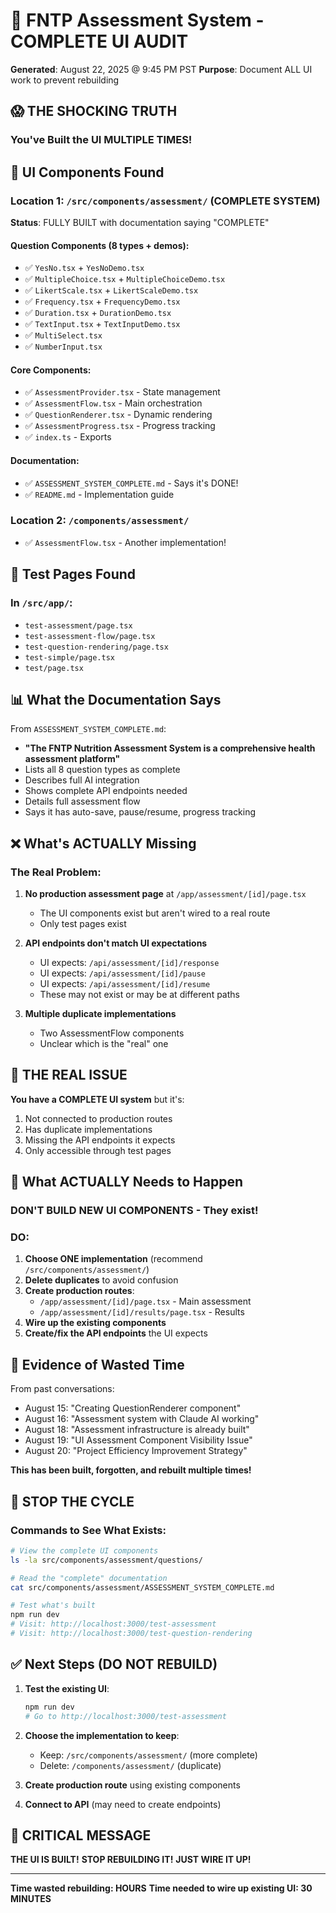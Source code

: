 # 🚨 FNTP Assessment System - COMPLETE UI AUDIT

**Generated**: August 22, 2025 @ 9:45 PM PST
**Purpose**: Document ALL UI work to prevent rebuilding

## 😱 THE SHOCKING TRUTH

### You've Built the UI MULTIPLE TIMES!

## 📁 UI Components Found

### Location 1: `/src/components/assessment/` (COMPLETE SYSTEM)
**Status**: FULLY BUILT with documentation saying "COMPLETE"

#### Question Components (8 types + demos):
- ✅ `YesNo.tsx` + `YesNoDemo.tsx`
- ✅ `MultipleChoice.tsx` + `MultipleChoiceDemo.tsx`
- ✅ `LikertScale.tsx` + `LikertScaleDemo.tsx`
- ✅ `Frequency.tsx` + `FrequencyDemo.tsx`
- ✅ `Duration.tsx` + `DurationDemo.tsx`
- ✅ `TextInput.tsx` + `TextInputDemo.tsx`
- ✅ `MultiSelect.tsx`
- ✅ `NumberInput.tsx`

#### Core Components:
- ✅ `AssessmentProvider.tsx` - State management
- ✅ `AssessmentFlow.tsx` - Main orchestration
- ✅ `QuestionRenderer.tsx` - Dynamic rendering
- ✅ `AssessmentProgress.tsx` - Progress tracking
- ✅ `index.ts` - Exports

#### Documentation:
- ✅ `ASSESSMENT_SYSTEM_COMPLETE.md` - Says it's DONE!
- ✅ `README.md` - Implementation guide

### Location 2: `/components/assessment/`
- ✅ `AssessmentFlow.tsx` - Another implementation!

## 🎨 Test Pages Found

### In `/src/app/`:
- `test-assessment/page.tsx`
- `test-assessment-flow/page.tsx`
- `test-question-rendering/page.tsx`
- `test-simple/page.tsx`
- `test/page.tsx`

## 📊 What the Documentation Says

From `ASSESSMENT_SYSTEM_COMPLETE.md`:
- **"The FNTP Nutrition Assessment System is a comprehensive health assessment platform"**
- Lists all 8 question types as complete
- Describes full AI integration
- Shows complete API endpoints needed
- Details full assessment flow
- Says it has auto-save, pause/resume, progress tracking

## ❌ What's ACTUALLY Missing

### The Real Problem:
1. **No production assessment page** at `/app/assessment/[id]/page.tsx`
   - The UI components exist but aren't wired to a real route
   - Only test pages exist

2. **API endpoints don't match UI expectations**
   - UI expects: `/api/assessment/[id]/response`
   - UI expects: `/api/assessment/[id]/pause`
   - UI expects: `/api/assessment/[id]/resume`
   - These may not exist or may be at different paths

3. **Multiple duplicate implementations**
   - Two AssessmentFlow components
   - Unclear which is the "real" one

## 🎯 THE REAL ISSUE

**You have a COMPLETE UI system** but it's:
1. Not connected to production routes
2. Has duplicate implementations
3. Missing the API endpoints it expects
4. Only accessible through test pages

## 🚀 What ACTUALLY Needs to Happen

### DON'T BUILD NEW UI COMPONENTS - They exist!

### DO:
1. **Choose ONE implementation** (recommend `/src/components/assessment/`)
2. **Delete duplicates** to avoid confusion
3. **Create production routes**:
   - `/app/assessment/[id]/page.tsx` - Main assessment
   - `/app/assessment/[id]/results/page.tsx` - Results
4. **Wire up the existing components**
5. **Create/fix the API endpoints** the UI expects

## 💾 Evidence of Wasted Time

From past conversations:
- August 15: "Creating QuestionRenderer component"
- August 16: "Assessment system with Claude AI working"
- August 18: "Assessment infrastructure is already built"
- August 19: "UI Assessment Component Visibility Issue"
- August 20: "Project Efficiency Improvement Strategy"

**This has been built, forgotten, and rebuilt multiple times!**

## 🛑 STOP THE CYCLE

### Commands to See What Exists:
```bash
# View the complete UI components
ls -la src/components/assessment/questions/

# Read the "complete" documentation
cat src/components/assessment/ASSESSMENT_SYSTEM_COMPLETE.md

# Test what's built
npm run dev
# Visit: http://localhost:3000/test-assessment
# Visit: http://localhost:3000/test-question-rendering
```

## ✅ Next Steps (DO NOT REBUILD)

1. **Test the existing UI**:
   ```bash
   npm run dev
   # Go to http://localhost:3000/test-assessment
   ```

2. **Choose the implementation to keep**:
   - Keep: `/src/components/assessment/` (more complete)
   - Delete: `/components/assessment/` (duplicate)

3. **Create production route** using existing components

4. **Connect to API** (may need to create endpoints)

## 🔴 CRITICAL MESSAGE

**THE UI IS BUILT!**
**STOP REBUILDING IT!**
**JUST WIRE IT UP!**

---
**Time wasted rebuilding: HOURS**
**Time needed to wire up existing UI: 30 MINUTES**